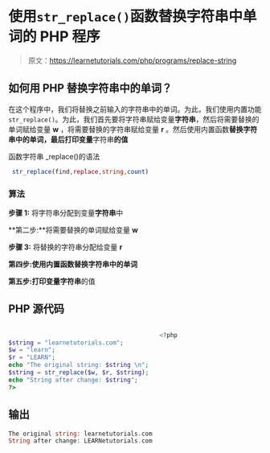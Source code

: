 # 使用`str_replace()`函数替换字符串中单词的 PHP 程序

> 原文：<https://learnetutorials.com/php/programs/replace-string>

## 如何用 PHP 替换字符串中的单词？

在这个程序中，我们将替换之前输入的字符串中的单词。为此，我们使用内置功能`str_replace()`。为此，我们首先要将字符串赋给变量**字符串**，然后将需要替换的单词赋给变量 **w** ，将需要替换的字符串赋给变量 **r** 。然后使用内置函数**替换字符串中的单词，最后打印变量**字符串**的值**

函数字符串 _replace()的语法

```php
 str_replace(find,replace,string,count) 

```

### 算法

**步骤 1:** 将字符串分配到变量**字符串**中

**第二步:**将需要替换的单词赋给变量 **w**

**步骤 3:** 将替换的字符串分配给变量 **r**

**第四步:**使用内置函数**替换字符串中的单词**

**第五步:**打印变量**字符串**的值

## PHP 源代码

```php

                                          <?php
$string = "learnetutorials.com";
$w = "learn";
$r = "LEARN";
echo "The original string: $string \n";
$string = str_replace($w, $r, $string);
echo "String after change: $string";
?>

```

## 输出

```php
The original string: learnetutorials.com
String after change: LEARNetutorials.com
```